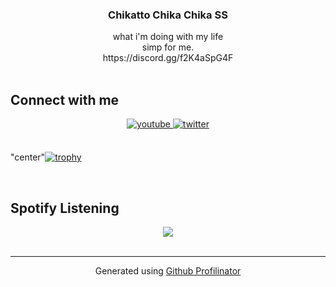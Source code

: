 ### <div align="center">Chikatto Chika Chika SS</div>  
  

<div align="center">what i'm doing with my life </div>  
  

<div align="center">simp for me.</div>  
  

<div align="center">https://discord.gg/f2K4aSpG4F</div>  
  

<div align="center"></div>  
  

<br/>  


## Connect with me  
<div align="center">
<a href="https://www.youtube.com/user/@VermeilChan" target="_blank">
<img src=https://img.shields.io/badge/youtube-%23EE4831.svg?&style=for-the-badge&logo=youtube&logoColor=white alt=youtube style="margin-bottom: 5px;" />
</a>
<a href="https://twitter.com/@Vermeilosu
" target="_blank">
<img src=https://img.shields.io/badge/twitter-%2300acee.svg?&style=for-the-badge&logo=twitter&logoColor=white alt=twitter style="margin-bottom: 5px;" />
</a>  
</div>  
  

<br/>"center"[![trophy](https://github-profile-trophy.vercel.app/?username=VermeilChan&theme=onedark)](https://github.com/ryo-ma/github-profile-trophy)

<br/>  


## Spotify Listening  
<div align="center"><img src="https://spotify-github-profile.vercel.app/api/view?uid=31r64nyxu26h2227sqznt44icji4&cover_image=true&theme=default&show_offline=false&background_color=121212&bar_color=53b14f&bar_color_cover=true" /></div>
<br />

----
<div align="center">Generated using <a href="https://profilinator.rishav.dev/" target="_blank">Github Profilinator</a></div>
